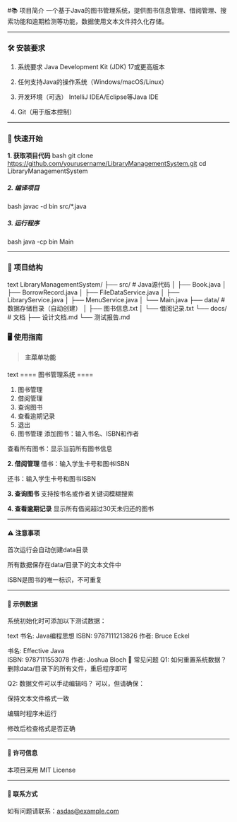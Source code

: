 #📚 项目简介
一个基于Java的图书管理系统，提供图书信息管理、借阅管理、搜索功能和逾期检测等功能，数据使用文本文件持久化存储。

------------


### 🛠️ 安装要求
1. 系统要求
Java Development Kit (JDK) 17或更高版本

1. 任何支持Java的操作系统（Windows/macOS/Linux）

1. 开发环境（可选）
IntelliJ IDEA/Eclipse等Java IDE

1. Git（用于版本控制）

------------


### 🚀 快速开始
**1. 获取项目代码**
bash
git clone https://github.com/yourusername/LibraryManagementSystem.git
cd LibraryManagementSystem
##### 2. 编译项目
bash
javac -d bin src/*.java
##### 3. 运行程序
bash
java -cp bin Main

------------


### 📂 项目结构
text
LibraryManagementSystem/
├── src/         # Java源代码
│   ├── Book.java
│   ├── BorrowRecord.java
│   ├── FileDataService.java
│   ├── LibraryService.java
│   ├── MenuService.java
│   └── Main.java
├── data/        # 数据存储目录（自动创建）
│   ├── 图书信息.txt
│   └── 借阅记录.txt
└── docs/        # 文档
    ├── 设计文档.md
    └── 测试报告.md
### 🖥️ 使用指南
> #### 主菜单功能
text
==== 图书管理系统 ====
1. 图书管理
2. 借阅管理
3. 查询图书
4. 查看逾期记录
0. 退出
1. 图书管理
添加图书：输入书名、ISBN和作者

查看所有图书：显示当前所有图书信息

**2. 借阅管理**
借书：输入学生卡号和图书ISBN

还书：输入学生卡号和图书ISBN

**3. 查询图书**
支持按书名或作者关键词模糊搜索

**4. 查看逾期记录**
显示所有借阅超过30天未归还的图书

------------


#### ⚠️ 注意事项
首次运行会自动创建data目录

所有数据保存在data/目录下的文本文件中

ISBN是图书的唯一标识，不可重复

------------


#### 📝 示例数据
系统初始化时可添加以下测试数据：

text
书名: Java编程思想
ISBN: 9787111213826
作者: Bruce Eckel

书名: Effective Java  
ISBN: 9787111553078
作者: Joshua Bloch
🐛 常见问题
Q1: 如何重置系统数据？
删除data/目录下的所有文件，重启程序即可

Q2: 数据文件可以手动编辑吗？
可以，但请确保：

保持文本文件格式一致

编辑时程序未运行

修改后检查格式是否正确

------------


#### 📜 许可信息
本项目采用 MIT License

------------


#### 📧 联系方式
如有问题请联系：asdas@example.com